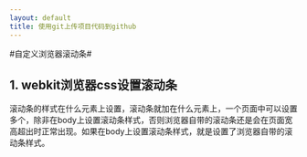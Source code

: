 ```yaml
---
layout: default
title: 使用git上传项目代码到github
---
```

#自定义浏览器滚动条#
## 1. webkit浏览器css设置滚动条
滚动条的样式在什么元素上设置，滚动条就加在什么元素上，一个页面中可以设置多个，除非在body上设置滚动条样式，否则浏览器自带的滚动条还是会在页面宽高超出时正常出现。如果在body上设置滚动条样式，就是设置了浏览器自带的滚动条样式。
